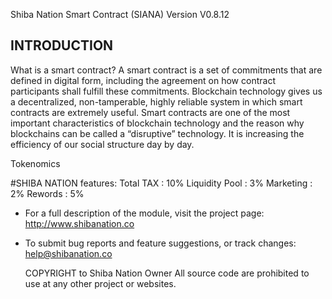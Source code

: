 Shiba Nation Smart Contract (SIANA)
Version V0.8.12

INTRODUCTION
------------
What is a smart contract?
A smart contract is a set of commitments that are defined in digital form, including the agreement on how contract participants shall fulfill these commitments. Blockchain technology gives us a decentralized, non-tamperable, highly reliable system in which smart contracts are extremely useful. Smart contracts are one of the most important characteristics of blockchain technology and the reason why blockchains can be called a “disruptive” technology. It is increasing the efficiency of our social structure day by day.

Tokenomics

#SHIBA NATION features:
    Total TAX       : 10%
    Liquidity Pool  : 3%
    Marketing       : 2%
    Rewords         : 5%

 * For a full description of the module, visit the project page:
   http://www.shibanation.co

 * To submit bug reports and feature suggestions, or track changes:
   help@shibanation.co
   
   COPYRIGHT to Shiba Nation Owner
   All source code are prohibited to use at any other project or websites.
   
   
